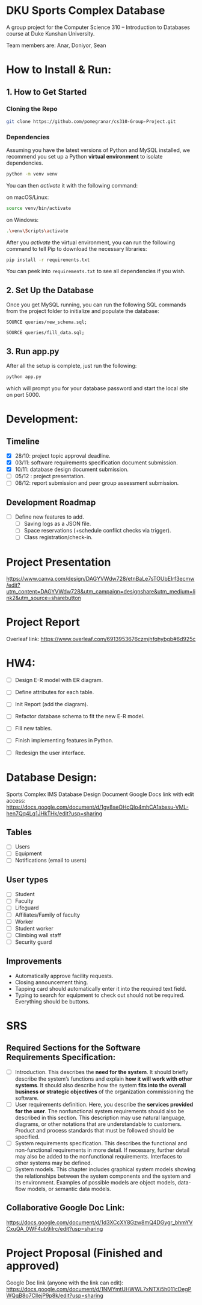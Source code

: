 # DKU Sports Complex Database
A group project for the Computer Science 310 – Introduction to Databases course at Duke Kunshan University.

Team members are: Anar, Doniyor, Sean

# How to Install & Run:
## 1. How to Get Started
### Cloning the Repo

```bash
git clone https://github.com/pomegranar/cs310-Group-Project.git
```
### Dependencies
Assuming you have the latest versions of Python and MySQL installed, we recommend you set up a Python **virtual environment** to isolate dependencies.

```bash
python -m venv venv
```
You can then *activate* it with the following command:

on macOS/Linux:

```bash
source venv/bin/activate
```
on Windows:

```bash
.\venv\Scripts\activate
```
After you *activate* the virtual environment, you can run the following command to tell Pip to download the necessary libraries:

```bash
pip install -r requirements.txt
```

You can peek into `requirements.txt` to see all dependencies if you wish. 

## 2. Set Up the Database
Once you get MySQL running, you can run the following SQL commands from the project folder to initialize and populate the database:

```MySQL
SOURCE queries/new_schema.sql;
```

```MySQL
SOURCE queries/fill_data.sql;
```

## 3. Run app.py
After all the setup is complete, just run the following:

```bash
python app.py
```
which will prompt you for your database password and start the local site on port 5000.

# Development:

## Timeline
- [x] 28/10: project topic approval deadline.
- [x] 03/11: software requirements specification document submission.
- [x] 10/11: database design document submission.
- [ ] 05/12 : project presentation.
- [ ] 08/12: report submission and peer group assessment submission.

## Development Roadmap
- [ ] Define new features to add.
	- [ ] Saving logs as a JSON file.
	- [ ] Space reservations (+schedule conflict checks via trigger).
	- [ ] Class registration/check-in.

# Project Presentation 
https://www.canva.com/design/DAGYVWdw728/etnBaLe7sTOUbEIrf3ecmw/edit?utm_content=DAGYVWdw728&utm_campaign=designshare&utm_medium=link2&utm_source=sharebutton


# Project Report
Overleaf link: 
https://www.overleaf.com/6913953676czmjhfqhybgb#6d925c



# HW4:
- [ ] Design E-R model with ER diagram.
- [ ] Define attributes for each table.
- [ ] Init Report (add the diagram).
- [ ] Refactor database schema to fit the new E-R model.
- [ ] Fill new tables.
- [ ] Finish implementing features in Python.
- [ ] Redesign the user interface.


# Database Design:
Sports Complex IMS Database Design Document
Google Docs link with edit access: 
https://docs.google.com/document/d/1gv8seOHcQIo4mhCA1abxsu-VML-hen7Qq4Lq1JHkTHk/edit?usp=sharing

## Tables
- [ ] Users
- [ ] Equipment
- [ ] Notifications (email to users)

## User types
- [ ] Student
- [ ] Faculty
- [ ] Lifeguard
- [ ] Affiliates/Family of faculty
- [ ] Worker
- [ ] Student worker
- [ ] Climbing wall staff
- [ ] Security guard

## Improvements
- Automatically approve facility requests.
- Closing announcement thing.
- Tapping card should automatically enter it into the required text field.
- Typing to search for equipment to check out should not be required. Everything should be buttons.


# SRS
## Required Sections for the Software Requirements Specification:
- [ ] Introduction.
      This describes the **need for the system**. It should briefly describe the system’s functions and explain **how it will work with other systems**. It should also describe how the system **fits into the overall business or strategic objectives** of the organization commissioning the software.
- [ ] User requirements definition.
      Here, you describe the **services provided for the user**. The nonfunctional system requirements should also be described in this section. This description may use natural language, diagrams, or other notations that are understandable to customers. Product and process standards that must be followed should be specified.
- [ ] System requirements specification.
      This describes the functional and non-functional requirements in more detail. If necessary, further detail may also be added to the nonfunctional requirements. Interfaces to other systems may be defined.
- [ ] System models.
      This chapter includes graphical system models showing the relationships between the system components and the system and its environment. Examples of possible models are object models, data-flow models, or semantic data models.
## Collaborative Google Doc Link:
https://docs.google.com/document/d/1d3XCcXY8Gzw8mQ4DGygr_bhmYVCxuQA_0WF4ub9iIrc/edit?usp=sharing

# Project Proposal (Finished and approved)
Google Doc link (anyone with the link can edit):
https://docs.google.com/document/d/1NMYmtUHWWL7xNTXi5h011cDegPWQqB8o7CllejP9p8k/edit?usp=sharing

